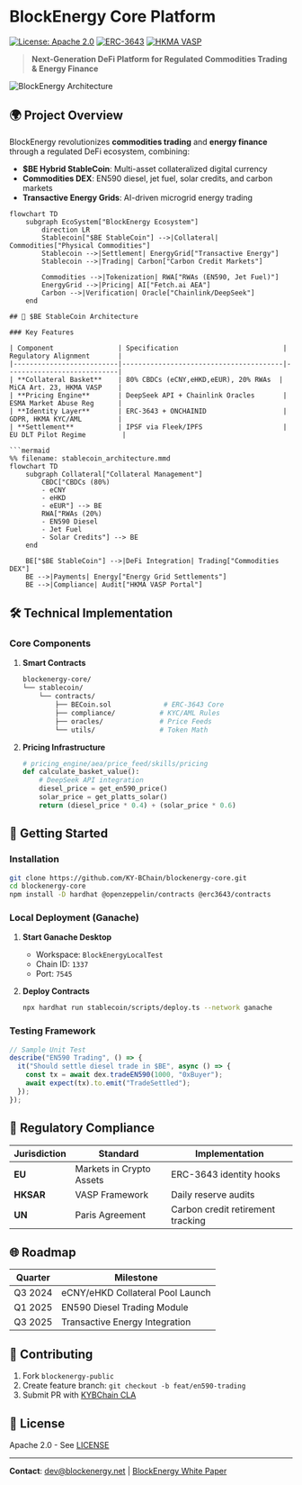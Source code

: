 # BlockEnergy Core Platform

[![License: Apache 2.0](https://img.shields.io/badge/License-Apache_2.0-blue.svg)](https://opensource.org/licenses/Apache-2.0)
[![ERC-3643](https://img.shields.io/badge/Standard-ERC--3643-green)](https://erc3643.org)
[![HKMA VASP](https://img.shields.io/badge/Regulated-HKMA_VASP-blueviolet)](https://www.hkma.gov.hk)

> **Next-Generation DeFi Platform for Regulated Commodities Trading & Energy Finance**

![BlockEnergy Architecture](mermaid/stablecoin_architecture_v2.5.png)

## 🌍 Project Overview

BlockEnergy revolutionizes **commodities trading** and **energy finance** through a regulated DeFi ecosystem, combining:

- **$BE Hybrid StableCoin**: Multi-asset collateralized digital currency
- **Commodities DEX**: EN590 diesel, jet fuel, solar credits, and carbon markets
- **Transactive Energy Grids**: AI-driven microgrid energy trading

```mermaid
flowchart TD
    subgraph EcoSystem["BlockEnergy Ecosystem"]
        direction LR
        Stablecoin["$BE StableCoin"] -->|Collateral| Commodities["Physical Commodities"]
        Stablecoin -->|Settlement| EnergyGrid["Transactive Energy"]
        Stablecoin -->|Trading| Carbon["Carbon Credit Markets"]
        
        Commodities -->|Tokenization| RWA["RWAs (EN590, Jet Fuel)"]
        EnergyGrid -->|Pricing| AI["Fetch.ai AEA"]
        Carbon -->|Verification| Oracle["Chainlink/DeepSeek"]
    end

## 🏦 $BE StableCoin Architecture

### Key Features

| Component                | Specification                          | Regulatory Alignment       |
|--------------------------|----------------------------------------|----------------------------|
| **Collateral Basket**    | 80% CBDCs (eCNY,eHKD,eEUR), 20% RWAs  | MiCA Art. 23, HKMA VASP    |
| **Pricing Engine**       | DeepSeek API + Chainlink Oracles       | ESMA Market Abuse Reg      |
| **Identity Layer**       | ERC-3643 + ONCHAINID                   | GDPR, HKMA KYC/AML         |
| **Settlement**           | IPSF via Fleek/IPFS                    | EU DLT Pilot Regime         |

```mermaid
%% filename: stablecoin_architecture.mmd
flowchart TD
    subgraph Collateral["Collateral Management"]
        CBDC["CBDCs (80%)
        - eCNY
        - eHKD
        - eEUR"] --> BE
        RWA["RWAs (20%)
        - EN590 Diesel
        - Jet Fuel
        - Solar Credits"] --> BE
    end

    BE["$BE StableCoin"] -->|DeFi Integration| Trading["Commodities DEX"]
    BE -->|Payments| Energy["Energy Grid Settlements"]
    BE -->|Compliance| Audit["HKMA VASP Portal"]
```

## 🛠️ Technical Implementation

### Core Components

1. **Smart Contracts**
   ```bash
   blockenergy-core/
   └── stablecoin/
       └── contracts/
           ├── BECoin.sol             # ERC-3643 Core
           ├── compliance/           # KYC/AML Rules
           ├── oracles/              # Price Feeds
           └── utils/                # Token Math
   ```

2. **Pricing Infrastructure**
   ```python
   # pricing_engine/aea/price_feed/skills/pricing
   def calculate_basket_value():
       # DeepSeek API integration
       diesel_price = get_en590_price()
       solar_price = get_platts_solar()
       return (diesel_price * 0.4) + (solar_price * 0.6)
   ```

## 🚀 Getting Started

### Installation

```bash
git clone https://github.com/KY-BChain/blockenergy-core.git
cd blockenergy-core
npm install -D hardhat @openzeppelin/contracts @erc3643/contracts
```

### Local Deployment (Ganache)

1. **Start Ganache Desktop**
   - Workspace: `BlockEnergyLocalTest`
   - Chain ID: `1337`
   - Port: `7545`

2. **Deploy Contracts**
   ```bash
   npx hardhat run stablecoin/scripts/deploy.ts --network ganache
   ```

### Testing Framework

```typescript
// Sample Unit Test
describe("EN590 Trading", () => {
  it("Should settle diesel trade in $BE", async () => {
    const tx = await dex.tradeEN590(1000, "0xBuyer");
    await expect(tx).to.emit("TradeSettled");
  });
});
```

## 📜 Regulatory Compliance

| Jurisdiction | Standard                  | Implementation                          |
|--------------|---------------------------|-----------------------------------------|
| **EU**       | Markets in Crypto Assets  | ERC-3643 identity hooks                 |
| **HKSAR**    | VASP Framework            | Daily reserve audits                    |
| **UN**       | Paris Agreement           | Carbon credit retirement tracking       |

## 🌐 Roadmap

| Quarter      | Milestone                         |
|--------------|-----------------------------------|
| Q3 2024      | eCNY/eHKD Collateral Pool Launch  |
| Q1 2025      | EN590 Diesel Trading Module       |
| Q3 2025      | Transactive Energy Integration    |

## 🤝 Contributing

1. Fork `blockenergy-public`
2. Create feature branch: `git checkout -b feat/en590-trading`
3. Submit PR with [KYBChain CLA](https://kybchain.org/cla)

## 📄 License

Apache 2.0 - See [LICENSE](LICENSE)

---

**Contact**: dev@blockenergy.net | [BlockEnergy White Paper](https://blockenergy.net/whitepaper)
